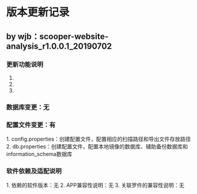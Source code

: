 # 版本更新记录

## by wjb：scooper-website-analysis_r1.0.0.1_20190702
### 更新功能说明
1. [add]:加载历史记录：支持首页加载完成后请求历史记录数据，并在相应位置展示最近10条导出记录
2. [add]:差异分析：支持点击“开始分析”按钮后进行数据库和静态资源的差异分析，并在页面显示分析结果
3. [add]:下载：支持差异文件的下载功能
### 数据库变更：无
### 配置文件变更：有
1. config.properties：创建配置文件，配置相应的扫描路径和导出文件存放路径
2. db.properties：创建配置文件，配置本地镜像的数据库、辅助备份数据库和information_schema数据库
### 软件依赖及适配说明
1. 依赖的软件版本：无
2. APP兼容性说明：无
3. 关联罗件的兼容性说明：无

